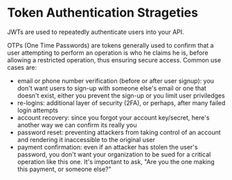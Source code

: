 # Token Authentication Strageties

JWTs are used to repeatedly authenticate users into your API.

OTPs (One Time Passwords) are tokens generally used to confirm that a user attempting to perform an operation is who he claims he is, before allowing a restricted operation, thus ensuring secure access. Common use cases are:

- email or phone number verification (before or after user signup): you don't want users to sign-up with someone else's email or one that doesn't exist, either you prevent the sign-up or you limit user priviledges
- re-logins: additional layer of security (2FA), or perhaps, after many failed login attempts
- account recovery: since you forgot your account key/secret, here's another way we can confirm its really you
- password reset: preventing attackers from taking control of an account and rendering it inaccessible to the original user
- payment confirmation: even if an attacker has stolen the user's password, you don't want your organization to be sued for a critical operation like this one. It's important to ask, "Are you the one making this payment, or someone else?"
